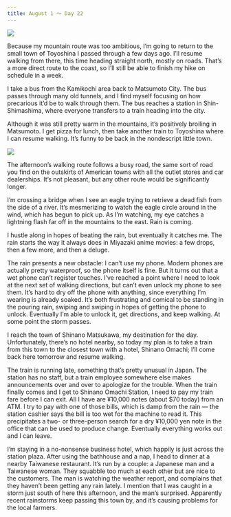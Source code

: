 ```yaml
---
title: August 1 ～ Day 22
---
```


![](./images/IMG_8856.jpg)

Because my mountain route was too ambitious, I’m going to return to the small town of Toyoshina I passed through a few days ago. I’ll resume walking from there, this time heading straight north, mostly on roads. That’s a more direct route to the coast, so I’ll still be able to finish my hike on schedule in a week.

I take a bus from the Kamikochi area back to Matsumoto City. The bus passes through many old tunnels, and I find myself focusing on how precarious it’d be to walk through them. The bus reaches a station in Shin-Shimashima, where everyone transfers to a train heading into the city.

Although it was still pretty warm in the mountains, it’s positively broiling in Matsumoto. I get pizza for lunch, then take another train to Toyoshina where I can resume walking. It’s funny to be back in the nondescript little town.

![](./images/IMG_8867.jpg)

The afternoon’s walking route follows a busy road, the same sort of road you find on the outskirts of American towns with all the outlet stores and car dealerships. It’s not pleasant, but any other route would be significantly longer.

I’m crossing a bridge when I see an eagle trying to retrieve a dead fish from the side of a river. It’s mesmerizing to watch the eagle circle around in the wind, which has begun to pick up. As I’m watching, my eye catches a lightning flash far off in the mountains to the east. Rain is coming.

I hustle along in hopes of beating the rain, but eventually it catches me. The rain starts the way it always does in Miyazaki anime movies: a few drops, then a few more, and then a deluge.

The rain presents a new obstacle: I can’t use my phone. Modern phones are actually pretty waterproof, so the phone itself is fine. But it turns out that a wet phone can’t register touches. I’ve reached a point where I need to look at the next set of walking directions, but can’t even unlock my phone to see them. It’s hard to dry off the phone with anything, since everything I’m wearing is already soaked. It’s both frustrating and comical to be standing in the pouring rain, swiping and swiping in hopes of getting the phone to unlock. Eventually I’m able to unlock it, get directions, and keep walking. At some point the storm passes.

I reach the town of Shinano Matsukawa, my destination for the day. Unfortunately, there’s no hotel nearby, so today my plan is to take a train from this town to the closest town with a hotel, Shinano Omachi; I’ll come back here tomorrow and resume walking.

The train is running late, something that’s pretty unusual in Japan. The station has no staff, but a train employee somewhere else makes announcements over and over to apologize for the trouble. When the train finally comes and I get to Shinano Omachi Station, I need to pay my train fare before I can exit. All I have are ¥10,000 notes (about $70 today) from an ATM. I try to pay with one of those bills, which is damp from the rain — the station cashier says the bill is too wet for the machine to read it. This precipitates a two- or three-person search for a dry ¥10,000 yen note in the office that can be used to produce change. Eventually everything works out and I can leave.

I’m staying in a no-nonsense business hotel, which happily is just across the station plaza. After using the bathhouse and a nap, I head to dinner at a nearby Taiwanese restaurant. It’s run by a couple: a Japanese man and a Taiwanese woman. They squabble too much at each other but are nice to the customers. The man is watching the weather report, and complains that they haven’t been getting any rain lately. I mention that I was caught in a storm just south of here this afternoon, and the man’s surprised. Apparently recent rainstorms keep passing this town by, and it’s causing problems for the local farmers.
